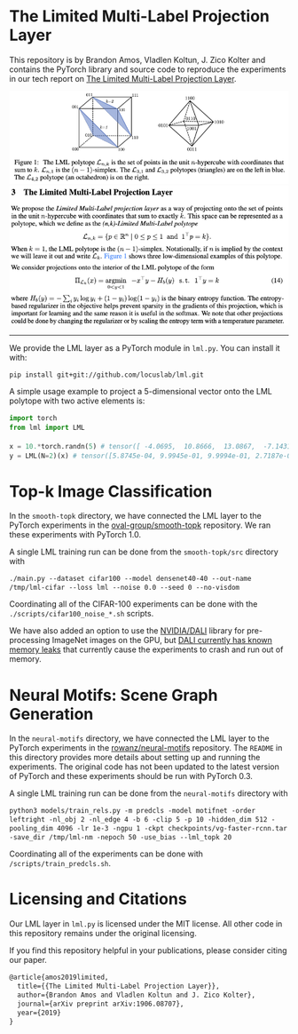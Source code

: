 # The Limited Multi-Label Projection Layer

This repository is by Brandon Amos, Vladlen Koltun, J. Zico Kolter and
contains the PyTorch library and source code to reproduce the
experiments in our tech report on
[The Limited Multi-Label Projection Layer](https://arxiv.org/abs/1906.08707).

![](./images/polytope.png)
![](./images/lml.png)

---

We provide the LML layer as a PyTorch module in `lml.py`.
You can install it with:

```
pip install git+git://github.com/locuslab/lml.git
```

A simple usage example to project a 5-dimensional vector
onto the LML polytope with two active elements is:

```python
import torch
from lml import LML

x = 10.*torch.randn(5) # tensor([ -4.0695,  10.8666,  13.0867,  -7.1431, -14.7220])
y = LML(N=2)(x) # tensor([5.8745e-04, 9.9945e-01, 9.9994e-01, 2.7187e-05, 1.3897e-08]))
```

# Top-k Image Classification
In the `smooth-topk` directory, we have connected the LML layer to the
PyTorch experiments in the
[oval-group/smooth-topk](https://github.com/oval-group/smooth-topk)
repository.
We ran these experiments with PyTorch 1.0.

A single LML training run can be done from the `smooth-topk/src` directory with

```
./main.py --dataset cifar100 --model densenet40-40 --out-name /tmp/lml-cifar --loss lml --noise 0.0 --seed 0 --no-visdom
```

Coordinating all of the CIFAR-100 experiments can be done with
the `./scripts/cifar100_noise_*.sh` scripts.

We have also added an option to use the 
[NVIDIA/DALI](https://github.com/NVIDIA/DALI)
library for pre-processing ImageNet images on the GPU,
but [DALI currently has known memory leaks](https://github.com/NVIDIA/DALI/issues/344)
that currently cause the experiments to crash and
run out of memory.

# Neural Motifs: Scene Graph Generation

In the `neural-motifs` directory, we have connected the LML layer to the
PyTorch experiments in the
[rowanz/neural-motifs](https://github.com/rowanz/neural-motifs)
repository.
The `README` in this directory provides more details about
setting up and running the experiments.
The original code has not been updated to the latest version of
PyTorch and these experiments should be run with PyTorch 0.3.

A single LML training run can be done from the `neural-motifs` directory with

```
python3 models/train_rels.py -m predcls -model motifnet -order leftright -nl_obj 2 -nl_edge 4 -b 6 -clip 5 -p 10 -hidden_dim 512 -pooling_dim 4096 -lr 1e-3 -ngpu 1 -ckpt checkpoints/vg-faster-rcnn.tar -save_dir /tmp/lml-nm -nepoch 50 -use_bias --lml_topk 20
```

Coordinating all of the experiments can be done with
`/scripts/train_predcls.sh`.

# Licensing and Citations

Our LML layer in `lml.py` is licensed under the MIT license.
All other code in this repository remains under the
original licensing.

If you find this repository helpful in your publications,
please consider citing our paper.

```
@article{amos2019limited,
  title={{The Limited Multi-Label Projection Layer}},
  author={Brandon Amos and Vladlen Koltun and J. Zico Kolter},
  journal={arXiv preprint arXiv:1906.08707},
  year={2019}
}
```

